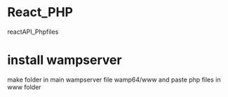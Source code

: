 # React_PHP

reactAPI_Phpfiles 
<h1>install wampserver</h1>
make folder in main wampserver file wamp64/www 
and paste php files in www folder
